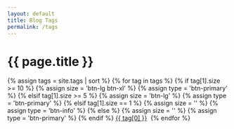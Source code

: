 ```yaml
---
layout: default
title: Blog Tags
permalink: /tags
---
```

# {{ page.title }}

<div>
{% assign tags = site.tags | sort %}
{% for tag in tags %}
  {% if tag[1].size >= 10 %}
    {% assign size = 'btn-lg btn-xl' %}
    {% assign type = 'btn-primary' %}
  {% elsif tag[1].size >= 5 %}
    {% assign size = 'btn-lg' %}
    {% assign type = 'btn-primary' %}
  {% elsif tag[1].size == 1 %}
    {% assign size = '' %}
    {% assign type = 'btn-info' %}
  {% else %}
    {% assign size = '' %}
    {% assign type = 'btn-primary' %}
  {% endif %}
<a class="btn {{ type }} {{ size }}" style="margin-bottom:12px;" href="/tags/{{ tag[0] }}">{{ tag[0] }}</a>&nbsp;
{% endfor %}
</div>
